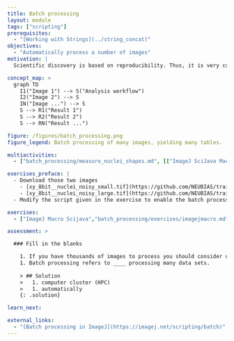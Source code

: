 ```yaml
---
title: Batch processing
layout: module
tags: ["scripting"]
prerequisites:
  - "[Working with Strings](../string_concat)"
objectives:
  - "Automatically process a number of images"
motivation: |
  Scientific discovery is based on reproducibility. Thus, it is very common to apply the same analysis workflow to a number of images, possibly comprising different biological conditions. To achieve this, it is very important to know how to efficiently "batch process" many images.

concept_map: >
  graph TD
    I1("Image 1") --> S("Analysis workflow")
    I2("Image 2") --> S
    IN("Image ...") --> S
    S --> R1("Result 1")
    S --> R2("Result 2")
    S --> RN("Result ...")

figure: /figures/batch_processing.png
figure_legend: Batch processing of many images, yielding many tables.

multiactivities:
  - ["batch_processing/measure_nuclei_shapes.md", [["ImageJ SciJava Macro", "batch_processing/batch_measure_nuclei_shape_scijava_ijmacro.md"]]]

exercises_preface: |
  - Download those two images
    - [xy_8bit__nuclei_noisy_small.tif](https://github.com/NEUBIAS/training-resources/raw/master/image_data/xy_8bit__nuclei_noisy_small.tif)
    - [xy_8bit__nuclei_noisy_large.tif](https://github.com/NEUBIAS/training-resources/raw/master/image_data/xy_8bit__nuclei_noisy_large.tif)
  - Modify the script given in the exercise to enable the batch processing of those two images.

exercises:
  - ["ImageJ Macro Scijava","batch_processing/exercises/imagejmacro.md"]

assessment: >

  ### Fill in the blanks

    1. If you have thousands of images to process you should consider using a ___ .
    1. Batch processing refers to ____ processing many data sets.
    
    > ## Solution
    >   1. computer cluster (HPC)
    >   1. automatically
    {: .solution}

learn_next:

external_links:
  - "[Batch processing in ImageJ](https://imagej.net/scripting/batch)"
---
```

